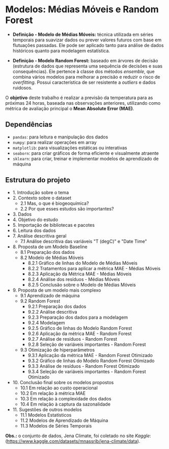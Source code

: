 # Modelos: Médias Móveis e Random Forest

* **Definição - Modelo de Médias Móveis:** técnica utilizada em séries temporais para suavizar dados ou prever valores futuros com base em flutuações passadas. Ele pode ser aplicado tanto para análise de dados históricos quanto para modelagem estatística.

* **Definição - Modelo Random Forest:** baseado em árvores de decisão (estrutura de dados que representa uma sequência de decisões e suas consequências). Ele pertence à classe dos métodos $ensemble$, que combina vários modelos para melhorar a precisão e reduzir o risco de $overfitting$. Possui característica de ser resistente a $outliers$ e dados ruidosos.


O **objetivo** deste trabalho é realizar a previsão da temperatura para as próximas 24 horas, baseada nas observações anteriores, utilizando como métrica de avaliação principal o **Mean Absolute Error (MAE)**.


## Dependências

* ```pandas```: para leitura e manipulação dos dados
* ```numpy```: para realizar operações em array
* ```matplotlib```: para visualizações estáticas ou interativas
* ```seaborn```: para criar gráficos de forma eficiente e visualmente atraente
* ```sklearn```: para criar, treinar e implementar modelos de aprendizado de máquina

## Estrutura do projeto

- $1.$ Introdução sobre o tema
- $2.$ Contexto sobre o dataset
    - $2.1$ Mas, o que é biogeoquímica?
    - $2.2$ Por que esses estudos são importantes?
- $3.$ Dados
- $4.$ Objetivo do estudo
- $5.$ Importação de bibliotecas e pacotes
- $6.$ Leitura dos dados
- $7.$ Análise descritiva geral
    - $7.1$ Análise descritiva das variáveis "T (degC)" e "Date Time"
- $8.$ Proposta de um Modelo Baseline
    - $8.1$ Preparação dos dados
    - $8.2$ Modelo de Médias Móveis
        - $8.2.1$ Gráfico de linhas do Modelo de Médias Móveis
        - $8.2.2$ Tratamentos para aplicar a métrica MAE - Médias Móveis
        - $8.2.3$ Aplicação da Métrica MAE - Médias Móveis
        - $8.2.4$ Análise dos resíduos - Médias Móveis
        - $8.2.5$ Conclusão sobre o Modelo de Médias Móveis
- $9.$ Proposta de um modelo mais complexo
    - $9.1$ Aprendizado de máquina
    - $9.2$ Random Forest
        - $9.2.1$ Preparação dos dados
        - $9.2.2$ Análise descritiva
        - $9.2.3$ Preparação dos dados para a modelagem
        - $9.2.4$ Modelagem
        - $9.2.5$ Gráfico de linhas do Modelo Random Forest
        - $9.2.6$ Aplicação da métrica MAE - Random Forest
        - $9.2.7$ Análise de resíduos - Random Forest
        - $9.2.8$ Seleção de variáveis importantes - Random Forest
    - $9.3$ Otimização de hiperparâmetros
        - $9.3.1$ Aplicação da métrica MAE - Random Forest Otimizado
        - $9.3.2$ Gráfico de linhas do Modelo Random Forest Otimizado
        - $9.3.3$ Análise de resíduos - Random Forest Otimizado
        - $9.3.4$ Seleção de variáveis importantes - Random Forest Otimizado
- $10.$ Conclusão final sobre os modelos propostos
    - $10.1$ Em relação ao custo operacional
    - $10.2$ Em relação à métrica MAE
    - $10.3$ Em relação à complexidade dos dados
    - $10.4$ Em relação à captura da sazonalidade
- $11.$ Sugestões de outros modelos
    - $11.1$ Modelos Estatísticos
    - $11.2$ Modelos de Aprendizado de Máquina
    - $11.3$ Modelos de Séries Temporais

**Obs.:** o conjunto de dados, Jena Climate, foi coletado no site $Kaggle$: (https://www.kaggle.com/datasets/mnassrib/jena-climate/data).
